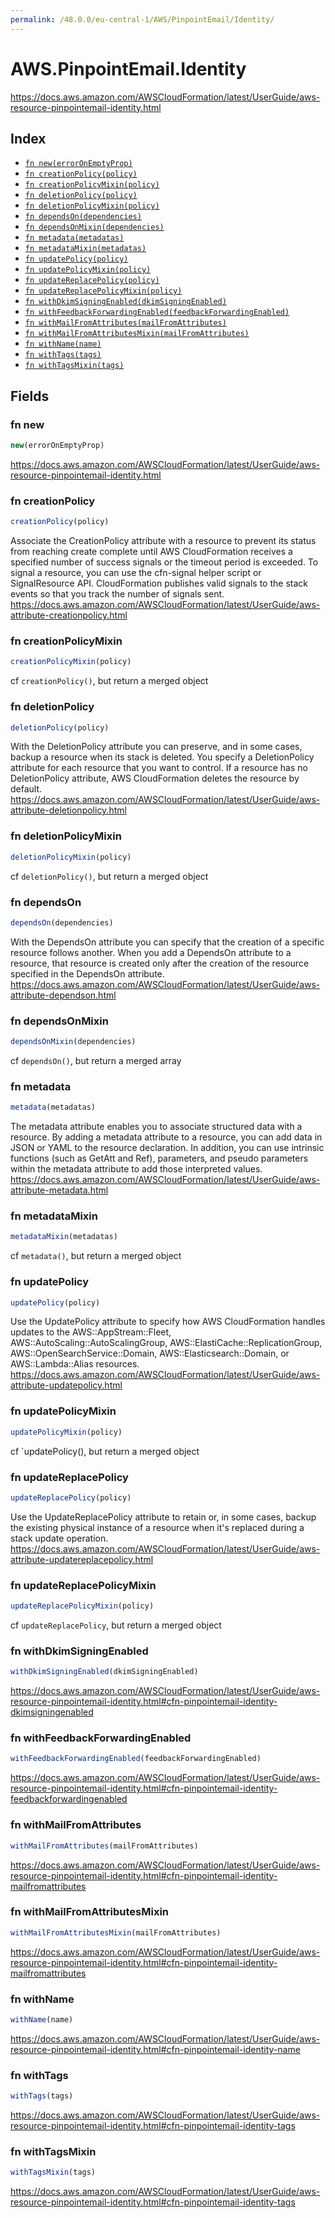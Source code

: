 ```yaml
---
permalink: /48.0.0/eu-central-1/AWS/PinpointEmail/Identity/
---
```


# AWS.PinpointEmail.Identity

https://docs.aws.amazon.com/AWSCloudFormation/latest/UserGuide/aws-resource-pinpointemail-identity.html

## Index

* [`fn new(errorOnEmptyProp)`](#fn-new)
* [`fn creationPolicy(policy)`](#fn-creationpolicy)
* [`fn creationPolicyMixin(policy)`](#fn-creationpolicymixin)
* [`fn deletionPolicy(policy)`](#fn-deletionpolicy)
* [`fn deletionPolicyMixin(policy)`](#fn-deletionpolicymixin)
* [`fn dependsOn(dependencies)`](#fn-dependson)
* [`fn dependsOnMixin(dependencies)`](#fn-dependsonmixin)
* [`fn metadata(metadatas)`](#fn-metadata)
* [`fn metadataMixin(metadatas)`](#fn-metadatamixin)
* [`fn updatePolicy(policy)`](#fn-updatepolicy)
* [`fn updatePolicyMixin(policy)`](#fn-updatepolicymixin)
* [`fn updateReplacePolicy(policy)`](#fn-updatereplacepolicy)
* [`fn updateReplacePolicyMixin(policy)`](#fn-updatereplacepolicymixin)
* [`fn withDkimSigningEnabled(dkimSigningEnabled)`](#fn-withdkimsigningenabled)
* [`fn withFeedbackForwardingEnabled(feedbackForwardingEnabled)`](#fn-withfeedbackforwardingenabled)
* [`fn withMailFromAttributes(mailFromAttributes)`](#fn-withmailfromattributes)
* [`fn withMailFromAttributesMixin(mailFromAttributes)`](#fn-withmailfromattributesmixin)
* [`fn withName(name)`](#fn-withname)
* [`fn withTags(tags)`](#fn-withtags)
* [`fn withTagsMixin(tags)`](#fn-withtagsmixin)

## Fields

### fn new

```ts
new(errorOnEmptyProp)
```

https://docs.aws.amazon.com/AWSCloudFormation/latest/UserGuide/aws-resource-pinpointemail-identity.html

### fn creationPolicy

```ts
creationPolicy(policy)
```

Associate the CreationPolicy attribute with a resource to prevent its status from reaching create complete until AWS CloudFormation receives a specified number of success signals or the timeout period is exceeded. To signal a resource, you can use the cfn-signal helper script or SignalResource API. CloudFormation publishes valid signals to the stack events so that you track the number of signals sent. 
https://docs.aws.amazon.com/AWSCloudFormation/latest/UserGuide/aws-attribute-creationpolicy.html

### fn creationPolicyMixin

```ts
creationPolicyMixin(policy)
```

cf `creationPolicy()`, but return a merged object

### fn deletionPolicy

```ts
deletionPolicy(policy)
```

With the DeletionPolicy attribute you can preserve, and in some cases, backup a resource when its stack is deleted. You specify a DeletionPolicy attribute for each resource that you want to control. If a resource has no DeletionPolicy attribute, AWS CloudFormation deletes the resource by default. 
https://docs.aws.amazon.com/AWSCloudFormation/latest/UserGuide/aws-attribute-deletionpolicy.html

### fn deletionPolicyMixin

```ts
deletionPolicyMixin(policy)
```

cf `deletionPolicy()`, but return a merged object

### fn dependsOn

```ts
dependsOn(dependencies)
```

With the DependsOn attribute you can specify that the creation of a specific resource follows another. When you add a DependsOn attribute to a resource, that resource is created only after the creation of the resource specified in the DependsOn attribute. 
https://docs.aws.amazon.com/AWSCloudFormation/latest/UserGuide/aws-attribute-dependson.html

### fn dependsOnMixin

```ts
dependsOnMixin(dependencies)
```

cf `dependsOn()`, but return a merged array

### fn metadata

```ts
metadata(metadatas)
```

The metadata attribute enables you to associate structured data with a resource. By adding a metadata attribute to a resource, you can add data in JSON or YAML to the resource declaration. In addition, you can use intrinsic functions (such as GetAtt and Ref), parameters, and pseudo parameters within the metadata attribute to add those interpreted values. 
https://docs.aws.amazon.com/AWSCloudFormation/latest/UserGuide/aws-attribute-metadata.html

### fn metadataMixin

```ts
metadataMixin(metadatas)
```

cf `metadata()`, but return a merged object

### fn updatePolicy

```ts
updatePolicy(policy)
```

Use the UpdatePolicy attribute to specify how AWS CloudFormation handles updates to the AWS::AppStream::Fleet, AWS::AutoScaling::AutoScalingGroup, AWS::ElastiCache::ReplicationGroup, AWS::OpenSearchService::Domain, AWS::Elasticsearch::Domain, or AWS::Lambda::Alias resources. 
https://docs.aws.amazon.com/AWSCloudFormation/latest/UserGuide/aws-attribute-updatepolicy.html

### fn updatePolicyMixin

```ts
updatePolicyMixin(policy)
```

cf `updatePolicy(), but return a merged object

### fn updateReplacePolicy

```ts
updateReplacePolicy(policy)
```

Use the UpdateReplacePolicy attribute to retain or, in some cases, backup the existing physical instance of a resource when it's replaced during a stack update operation. 
https://docs.aws.amazon.com/AWSCloudFormation/latest/UserGuide/aws-attribute-updatereplacepolicy.html

### fn updateReplacePolicyMixin

```ts
updateReplacePolicyMixin(policy)
```

cf `updateReplacePolicy`, but return a merged object

### fn withDkimSigningEnabled

```ts
withDkimSigningEnabled(dkimSigningEnabled)
```

https://docs.aws.amazon.com/AWSCloudFormation/latest/UserGuide/aws-resource-pinpointemail-identity.html#cfn-pinpointemail-identity-dkimsigningenabled

### fn withFeedbackForwardingEnabled

```ts
withFeedbackForwardingEnabled(feedbackForwardingEnabled)
```

https://docs.aws.amazon.com/AWSCloudFormation/latest/UserGuide/aws-resource-pinpointemail-identity.html#cfn-pinpointemail-identity-feedbackforwardingenabled

### fn withMailFromAttributes

```ts
withMailFromAttributes(mailFromAttributes)
```

https://docs.aws.amazon.com/AWSCloudFormation/latest/UserGuide/aws-resource-pinpointemail-identity.html#cfn-pinpointemail-identity-mailfromattributes

### fn withMailFromAttributesMixin

```ts
withMailFromAttributesMixin(mailFromAttributes)
```

https://docs.aws.amazon.com/AWSCloudFormation/latest/UserGuide/aws-resource-pinpointemail-identity.html#cfn-pinpointemail-identity-mailfromattributes

### fn withName

```ts
withName(name)
```

https://docs.aws.amazon.com/AWSCloudFormation/latest/UserGuide/aws-resource-pinpointemail-identity.html#cfn-pinpointemail-identity-name

### fn withTags

```ts
withTags(tags)
```

https://docs.aws.amazon.com/AWSCloudFormation/latest/UserGuide/aws-resource-pinpointemail-identity.html#cfn-pinpointemail-identity-tags

### fn withTagsMixin

```ts
withTagsMixin(tags)
```

https://docs.aws.amazon.com/AWSCloudFormation/latest/UserGuide/aws-resource-pinpointemail-identity.html#cfn-pinpointemail-identity-tags